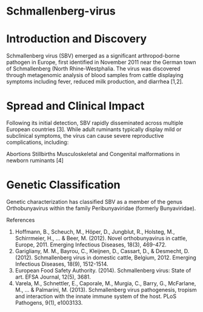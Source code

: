 # Schmallenberg-virus

# Introduction and Discovery

Schmallenberg virus (SBV) emerged as a significant arthropod-borne pathogen in Europe, first identified in November 2011 near the German town of Schmallenberg (North Rhine-Westphalia. The virus was discovered through metagenomic analysis of blood samples from cattle displaying symptoms including fever, reduced milk production, and diarrhea [1,2].


# Spread and Clinical Impact
Following its initial detection, SBV rapidly disseminated across multiple European countries [3]. While adult ruminants typically display mild or subclinical symptoms, the virus can cause severe reproductive complications, including:

Abortions
Stillbirths
Musculoskeletal and Congenital malformations in newborn ruminants [4]


# Genetic Classification
Genetic characterization has classified SBV as a member of the genus Orthobunyavirus within the family Peribunyaviridae (formerly Bunyaviridae). 


References 
1. Hoffmann, B., Scheuch, M., Höper, D., Jungblut, R., Holsteg, M., Schirrmeier, H., ... & Beer, M. (2012). Novel orthobunyavirus in cattle, Europe, 2011. Emerging Infectious Diseases, 18(3), 469-472.
2. Garigliany, M. M., Bayrou, C., Kleijnen, D., Cassart, D., & Desmecht, D. (2012). Schmallenberg virus in domestic cattle, Belgium, 2012. Emerging Infectious Diseases, 18(9), 1512-1514.
3. European Food Safety Authority. (2014). Schmallenberg virus: State of art. EFSA Journal, 12(5), 3681.
4. Varela, M., Schnettler, E., Caporale, M., Murgia, C., Barry, G., McFarlane, M., ... & Palmarini, M. (2013). Schmallenberg virus pathogenesis, tropism and interaction with the innate immune system of the host. PLoS Pathogens, 9(1), e1003133.
